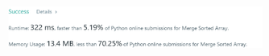 ![Results of Merge Sorted Array](https://github.com/ccbrantley/LeetCode/blob/main/MergeSortedArray/image.png)
